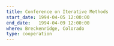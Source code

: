 ```yaml
---
title: Conference on Iterative Methods
start_date: 1994-04-05 12:00:00
end_date:   1994-04-09 12:00:00
where: Breckenridge, Colorado
type: cooperation
---
```


